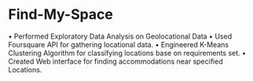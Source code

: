 # Find-My-Space
•	Performed Exploratory Data Analysis on Geolocational Data 
•	Used Foursquare API for gathering locational data.
•	Engineered K-Means Clustering Algorithm for classifying locations base on requirements set.
•	Created Web interface for finding accommodations near specified Locations.


